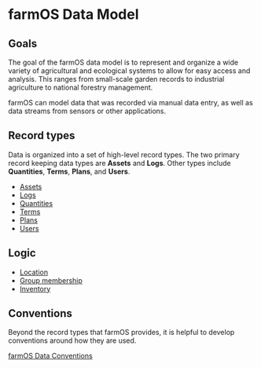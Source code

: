 # farmOS Data Model

## Goals

The goal of the farmOS data model is to represent and organize a wide variety
of agricultural and ecological systems to allow for easy access and analysis.
This ranges from small-scale garden records to industrial agriculture to
national forestry management.

farmOS can model data that was recorded via manual data entry, as well as data
streams from sensors or other applications.

## Record types

Data is organized into a set of high-level record types. The two primary record
keeping data types are **Assets** and **Logs**. Other types include
**Quantities**, **Terms**, **Plans**, and **Users**.

- [Assets](/model/type/asset)
- [Logs](/model/type/log)
- [Quantities](/model/type/quantity)
- [Terms](/model/type/term)
- [Plans](/model/type/plan)
- [Users](/model/type/user)

## Logic

- [Location](/model/logic/location)
- [Group membership](/model/logic/group)
- [Inventory](/model/logic/inventory)

## Conventions

Beyond the record types that farmOS provides, it is helpful to develop
conventions around how they are used.

[farmOS Data Conventions](/model/convention)
